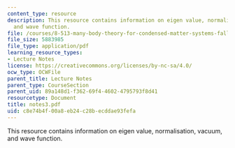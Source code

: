 ```yaml
---
content_type: resource
description: This resource contains information on eigen value, normalisation, vacuum,
  and wave function.
file: /courses/8-513-many-body-theory-for-condensed-matter-systems-fall-2004/c8e74b4f00a8eb24c28becddae93fefa_notes3.pdf
file_size: 5883985
file_type: application/pdf
learning_resource_types:
- Lecture Notes
license: https://creativecommons.org/licenses/by-nc-sa/4.0/
ocw_type: OCWFile
parent_title: Lecture Notes
parent_type: CourseSection
parent_uid: 89a148d1-f362-69f4-4602-4795793f8d41
resourcetype: Document
title: notes3.pdf
uid: c8e74b4f-00a8-eb24-c28b-ecddae93fefa
---
```

This resource contains information on eigen value, normalisation, vacuum, and wave function.